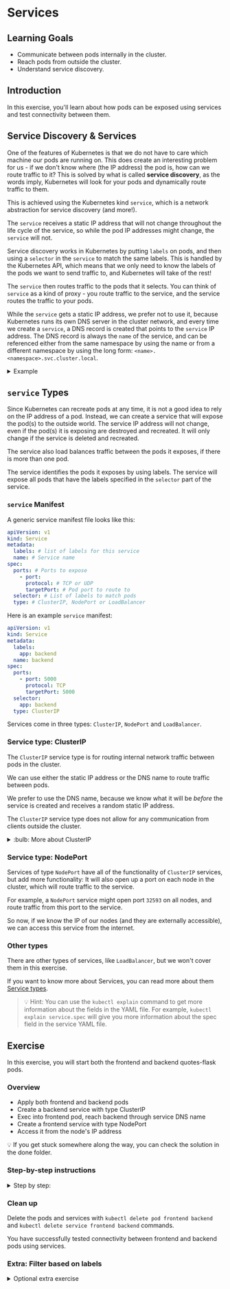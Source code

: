 # Services

## Learning Goals

- Communicate between pods internally in the cluster.
- Reach pods from outside the cluster.
- Understand service discovery.

## Introduction

In this exercise, you'll learn about how pods can be exposed using services and test connectivity
between them.

## Service Discovery & Services

One of the features of Kubernetes is that we do not have to care which machine our pods are
running on. This does create an interesting problem for us - if we don't know where (the IP address)
the pod is, how can we route traffic to it? This is solved by what is called **service discovery**,
as the words imply, Kubernetes will look for your pods and dynamically route traffic to them.

This is achieved using the Kubernetes kind `service`, which is a network abstraction for service
discovery (and more!).

The `service` receives a static IP address that will not change throughout the life cycle of the
service, so while the pod IP addresses might change, the `service` will not.

Service discovery works in Kubernetes by putting `labels` on pods, and then using a `selector` in
the `service` to match the same labels. This is handled by the Kubernetes API, which means that we
only need to know the labels of the pods we want to send traffic to, and Kubernetes will take of
the rest!

The `service` then routes traffic to the pods that it selects. You can think of `service` as a kind of
proxy - you route traffic to the service, and the service routes the traffic to your pods.

While the `service` gets a static IP address, we prefer not to use it, because Kubernetes
runs its own DNS server in the cluster network, and every time we create a `service`, a DNS record is
created that points to the `service` IP address.
The DNS record is always the `name` of the service, and can be referenced either from the same
namespace by using the name or from a different namespace by using the long form:
`<name>.<namespace>.svc.cluster.local`.

<details>
<summary>
Example
</summary>

An Example `pod` with labels

```yaml
apiVersion: v1
kind: Pod
metadata:
  labels:
    app: frontend # <-- These labels are selected by the service
    environment: dev
  name: frontend
spec:
  containers:
    - image: ghcr.io/eficode-academy/quotes-flask-frontend:release
      name: frontend
      resources: {}
```

An example `service` that selects the labels of the pod

```yaml
apiVersion: v1
kind: Service
metadata:
  labels:
    app: frontend
  name: frontend
spec:
  ports:
    - port: 5000
      protocol: TCP
      targetPort: 5000
  selector:
    app: frontend # <-- The service selects pods that have this list of labels
    environment: dev
  type: ClusterIP
```

</details>

## `service` Types

Since Kubernetes can recreate pods at any time, it is not a good idea to rely on the IP address of
a pod. Instead, we can create a service that will expose the pod(s) to the outside world. The
service IP address will not change, even if the pod(s) it is exposing are destroyed and recreated.
It will only change if the service is deleted and recreated.

The service also load balances traffic between the pods it exposes, if there is more than one pod.

The service identifies the pods it exposes by using labels. The service will expose all pods that
have the labels specified in the `selector` part of the service.

### `service` Manifest

A generic service manifest file looks like this:

```yaml
apiVersion: v1
kind: Service
metadata:
  labels: # list of labels for this service
  name: # Service name
spec:
  ports: # Ports to expose
    - port:
      protocol: # TCP or UDP
      targetPort: # Pod port to route to
  selector: # List of labels to match pods
  type: # ClusterIP, NodePort or LoadBalancer
```

Here is an example `service` manifest:

```yaml
apiVersion: v1
kind: Service
metadata:
  labels:
    app: backend
  name: backend
spec:
  ports:
    - port: 5000
      protocol: TCP
      targetPort: 5000
  selector:
    app: backend
  type: ClusterIP
```

Services come in three types: `ClusterIP`, `NodePort` and `LoadBalancer`.

### Service type: ClusterIP

The `ClusterIP` service type is for routing internal network traffic between pods in the cluster.

We can use either the static IP address or the DNS name to route traffic between pods.

We prefer to use the DNS name, because we know what it will be _before_ the service is created and
receives a random static IP address.

The `ClusterIP` service type does not allow for any communication from clients outside the cluster.

<details>
    <summary> :bulb: More about ClusterIP</summary>

The service type ClusterIP does not have any external IP. This means it is not accessible over the
internet, but we can still access it from within the cluster using its `CLUSTER-IP`.

- The IPs assigned to services as Cluster-IP are from a different Kubernetes network called
  _Service Network_, which is a completely different network altogether. i.e. it is not connected
  (nor related) to the pod-network or the infrastructure network. Technically, it is not a real
  network per se; it is a labeling system, which is used by Kube-proxy on each node to set up
  correct iptables rules. (This is an advanced topic, and not our focus right now.)

- No matter what type of service you choose while _exposing_ your pod, Cluster-IP is always
  assigned to that particular service.

- Every service has endpoints, which point to the actual pod serving as the backend of a particular
  service.

- As soon as a service is created and is assigned a Cluster-IP, an entry is made in Kubernetes'
  internal DNS against that service, with this service name and the Cluster-IP. e.g.
  `backend.default.svc.cluster.local` would point to Cluster-IP `172.20.114.230`.

</details>

### Service type: NodePort

Services of type `NodePort` have all of the functionality of `ClusterIP` services, but add more
functionality: It will also open up a port on each node in the cluster, which will route traffic to
the service.

For example, a `NodePort` service might open port `32593` on all nodes, and route traffic from this
port to the service.

So now, if we know the IP of our nodes (and they are externally accessible), we can access this
service from the internet.

### Other types

There are other types of services, like `LoadBalancer`, but we won't cover them in this exercise.

If you want to know more about Services, you can read more about them [Service types](https://kubernetes.io/docs/concepts/services-networking/service/#publishing-services-service-types).

> :bulb: Hint: You can use the `kubectl explain` command to get more information about the fields
> in the YAML file. For example, `kubectl explain service.spec` will give you more information
> about the spec field in the service YAML file.

## Exercise

In this exercise, you will start both the frontend and backend quotes-flask pods.

### Overview

- Apply both frontend and backend pods
- Create a backend service with type ClusterIP
- Exec into frontend pod, reach backend through service DNS name
- Create a frontend service with type NodePort
- Access it from the node's IP address

:bulb: If you get stuck somewhere along the way, you can check the solution in the done folder.

### Step-by-step instructions

<details>
<summary>
Step by step:
</summary>

- Go into the `services/start` directory.
- Apply the `backend-pod.yaml` & `frontend-pod.yaml` files.

<details>
<summary>:bulb: Hint </summary>

You can use the `kubectl apply -f <file>` command to deploy the pod.
The pod is defined in the `backend-pod.yaml` file.
Hint: the apply command can take more than one `-f` parameter to apply more than one yaml file

</details>

- Check that the pods are running with the `kubectl get pods` command.

You should see something like this:

```text
NAME          READY   STATUS    RESTARTS   AGE
pod/backend   1/1     Running   0          28s
pod/frontend  1/1     Running   0          20s
```

Now that we have the pods running, we can create a service that will expose the backend pod to the
cluster network, so we will create a service of type `ClusterIP`.

- Open the `backend-svc.yaml` file and fill in the missing parts.
- apiVersion and kind are already filled in for you.
- The metadata section should have the name `backend` and a label with key `run` and value `backend`.
- The spec section should have a port with port `5000`, protocol `TCP` and targetPort `5000`.
- The selector section should have a label with key `run` and value `backend`.
- Type should be `ClusterIP`.

> :bulb: If you get stuck somewhere along the way, you can check the solution in the done folder.

- Apply backend-svc.yaml that you just created. `kubectl apply -f backend-svc.yaml`

- Check that the service is created with the `kubectl get services` command.

You should see something like this:

```text
NAME              TYPE        CLUSTER-IP      EXTERNAL-IP   PORT(S)    AGE
service/backend   ClusterIP   172.20.114.230   <none>        5000/TCP   23s
```

- Exec into frontend pod
  `kubectl exec -it frontend -- bash`

You should see something like this:

```shell
root@frontend:/app#
```

Make sure that you are inside a pod and not in your terminal window.

- Try to reach the backend pod through the backend service `Cluster-IP` from within your frontend pod

```shell
curl 172.20.114.230:5000
```

You should see something like this:

```text
Hello from the backend!
```

- Try accessing the service using dns name now

```shell
curl backend:5000
```

You should see the same output as above.

You can type `exit` or press `Ctrl-d` to exit from your container.

- Next, we create the service file for the frontend with type `NodePort`.

- While we can write manifests by hand, we can also use some tricks to generate boilerplate
  manifests: For example, we can use the `kubectl expose` command to create a service from a pod or deployment.

> For example, `kubectl expose pod frontend --type=NodePort --port=5000` will create a service for
> the frontend pod with type NodePort and port 5000.
> We can then use Unix shell pipes (`>`) to direct the output of the command to a file, e.g.
> `<command> > <file>`. We run `kubectl expose` with the arguments `--dry-run=client -o yaml` to
> only perform the operation locally without sending the result to the server, and formatting the
> output as `yaml`.

- Create the frontend service manifest:
  
  ```shell
  kubectl expose pod frontend --type=NodePort --port=5000 -o yaml --dry-run=client > frontend-svc.yaml
  ```

- Apply frontend-svc.yaml that you just created.

- Check that the service is created with the `kubectl get services` command.

You should see something like this:

```text
NAME              TYPE        CLUSTER-IP       EXTERNAL-IP   PORT(S)          AGE
frontend          NodePort    10.106.136.250   <none>        5000:31941/TCP   23s
service/backend   ClusterIP   172.20.114.230   <none>        5000/TCP         23s
```

- Note down the port number for the frontend service. In this case, it is `31941` (yours will be different).

- Get the node's external IP address. Run `kubectl get nodes -o wide`.

You should see something like this:

```text
NAME                                        STATUS   ROLES    AGE    VERSION               INTERNAL-IP   EXTERNAL-IP      OS-IMAGE         KERNEL-VERSION                 CONTAINER-RUNTIME
ip-10-0-33-234.eu-west-1.compute.internal   Ready    <none>   152m   v1.23.9-eks-ba74326   10.0.33.234   54.194.220.73    Amazon Linux 2
5.4.219-126.411.amzn2.x86_64   docker://20.10.17
ip-10-0-38-95.eu-west-1.compute.internal    Ready    <none>   152m   v1.23.9-eks-ba74326   10.0.38.95    34.244.123.152   Amazon Linux 2
5.4.219-126.411.amzn2.x86_64   docker://20.10.17
ip-10-0-57-206.eu-west-1.compute.internal   Ready    <none>   152m   v1.23.9-eks-ba74326   10.0.57.206   34.242.240.121   Amazon Linux 2
5.4.219-126.411.amzn2.x86_64   docker://20.10.17
ip-10-0-62-15.eu-west-1.compute.internal    Ready    <none>   152m   v1.23.9-eks-ba74326   10.0.62.15    54.246.17.102    Amazon Linux 2
5.4.219-126.411.amzn2.x86_64   docker://20.10.17
```

Copy the external IP address of any one of the nodes, for example, `34.244.123.152`, and paste it in
your browser.

Copy the port from your frontend service that looks something like `31941` and paste it after
your IP in the browser, separated by a colon (`:`), for example `34.244.123.152:31941`, and load the
page.

Alternatively, you could also test it using curl from your terminal window.

```shell
curl 34.244.123.152:31941 | grep h1
```

You should see something like this:

```text
  % Total    % Received % Xferd  Average Speed   Time    Time     Time  Current
                                 Dload  Upload   Total   Spent    Left  Speed
100  3051  100  3051    0     0   576k      0 --:--:-- --:--:-- --:--:--  595k
        <h1>Programming Quotes</h1>
```

<details>
<summary>
:bulb: Food for thought
</summary>

Think about why you didn't need to exec into a pod to test the frontend service, but needed it to test
the backend service.

</details>

</details>

### Clean up

Delete the pods and services with `kubectl delete pod frontend backend` and
`kubectl delete service frontend backend` commands.

You have successfully tested connectivity between frontend and backend pods using services.

### Extra: Filter based on labels

<details>
<summary>
Optional extra exercise
</summary>

To filter the output of `kubectl get pods` based on a `label`, you can use the `--selector` flag
followed by the label key and value. For example, to filter the pods based on a label with the key
foo and the value bar, you would run the following command:

`kubectl get pods --selector=foo=bar`

This will return a list of all the pods that have a label with the key foo and the value bar.

You can use the != operator to specify that you want to exclude resources with a particular
label value. For example, to filter the pods based on a label with the key foo but exclude those
with the value bar, you would run the following command:

`kubectl get pods --selector=foo!=bar`

Try to apply the manifests again and write four commands that do the following:

- List only the pods with the label app=frontend
- List only the pods with the label app=backend
- List only the pods where the label app is not frontend
- List only the pods where the label app is not backend

The documentation on this can be found here:
<https://kubernetes.io/docs/concepts/overview/working-with-objects/labels/>

> **Note** Remember to clean up after you are done

</details>
